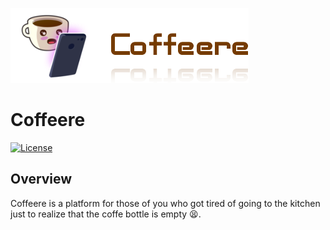 ![alt logo](assets/coffeere-logo.png)
# Coffeere
[![License](https://img.shields.io/badge/License-Apache%202.0-blue.svg)](https://opensource.org/licenses/Apache-2.0)

## Overview

Coffeere is a platform for those of you who got tired of going to the kitchen just to realize that the coffe bottle is empty :tired_face:.
